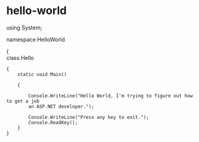 # hello-world


using System;

namespace HelloWorld

{    
   class Hello 
   
    {        
        static void Main() 
        
        {
        
            Console.WriteLine("Hello World, I'm trying to figure out how to get a job 
            an ASP.NET developer.");        
            
            Console.WriteLine("Press any key to exit.");
            Console.ReadKey();
        }
    }
